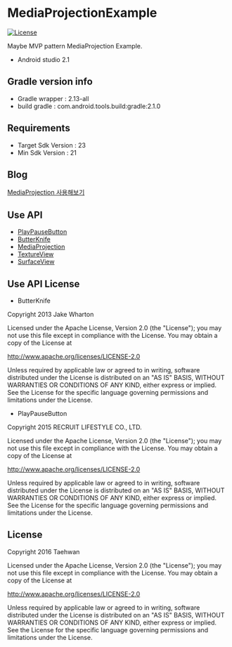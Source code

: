 # MediaProjectionExample
[![License](https://img.shields.io/hexpm/l/plug.svg)]()

Maybe MVP pattern MediaProjection Example.

- Android studio 2.1

## Gradle version info

- Gradle wrapper : 2.13-all
- build gradle : com.android.tools.build:gradle:2.1.0

## Requirements

- Target Sdk Version : 23
- Min Sdk Version : 21


## Blog
[MediaProjection 사용해보기](http://thdev.tech/Android-MediaProjection-Exmple/)


## Use API
- [PlayPauseButton](https://github.com/recruit-lifestyle/PlayPauseButton)
- [ButterKnife](http://jakewharton.github.io/butterknife/)
- [MediaProjection](http://developer.android.com/reference/android/media/projection/package-summary.html)
- [TextureView](http://developer.android.com/reference/android/view/TextureView.html)
- [SurfaceView](http://developer.android.com/reference/android/view/SurfaceView.html)


## Use API License
- ButterKnife

Copyright 2013 Jake Wharton

Licensed under the Apache License, Version 2.0 (the "License");
you may not use this file except in compliance with the License.
You may obtain a copy of the License at

   http://www.apache.org/licenses/LICENSE-2.0

Unless required by applicable law or agreed to in writing, software
distributed under the License is distributed on an "AS IS" BASIS,
WITHOUT WARRANTIES OR CONDITIONS OF ANY KIND, either express or implied.
See the License for the specific language governing permissions and
limitations under the License.

- PlayPauseButton

Copyright 2015 RECRUIT LIFESTYLE CO., LTD.

Licensed under the Apache License, Version 2.0 (the "License");
you may not use this file except in compliance with the License.
You may obtain a copy of the License at

   http://www.apache.org/licenses/LICENSE-2.0

Unless required by applicable law or agreed to in writing, software
distributed under the License is distributed on an "AS IS" BASIS,
WITHOUT WARRANTIES OR CONDITIONS OF ANY KIND, either express or implied.
See the License for the specific language governing permissions and
limitations under the License.

## License

Copyright 2016 Taehwan

Licensed under the Apache License, Version 2.0 (the "License");
you may not use this file except in compliance with the License.
You may obtain a copy of the License at

   http://www.apache.org/licenses/LICENSE-2.0

Unless required by applicable law or agreed to in writing, software
distributed under the License is distributed on an "AS IS" BASIS,
WITHOUT WARRANTIES OR CONDITIONS OF ANY KIND, either express or implied.
See the License for the specific language governing permissions and
limitations under the License.

